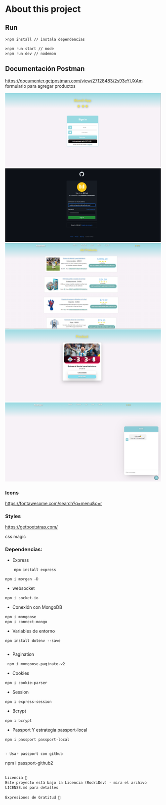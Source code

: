  # About this project

## Run

```
>npm install // instala dependencias
```

```
>npm run start // node
>npm run dev // nodemon
```

## Documentación Postman

https://documenter.getpostman.com/view/27128483/2s93eYUXAm
formulario para agregar productos


![](src/public/thumbnails/loginecommerce.png) 
![](src/public/thumbnails/autenticateecommerce.png)
![](src/public/thumbnails/productsecommerce.png)
![](src/public/thumbnails/productecommerce.png)
![](src/public/thumbnails/chatecommerce.png)


### Icons

https://fontawesome.com/search?q=menu&o=r

### Styles

https://getbootstrap.com/

css magic

### Dependencias:

- Express

```
    npm install express
```

```
npm i morgan -D
```

- websocket

```
npm i socket.io
```

- Conexión con MongoDB

```
npm i mongoose
npm i connect-mongo
```

- Variables de entorno

```
npm install dotenv --save
```



```

```

- Pagination

```
 npm i mongoose-paginate-v2
```

- Cookies

```
npm i cookie-parser
```

- Session

```
npm i express-session
```

- Bcrypt

```
npm i bcrypt
```

- Passport Y estrategia passport-local

```
npm i passport passport-local
```


```

- Usar passport con github

```
npm i passport-github2
```

Licencia 📄
Este proyecto está bajo la Licencia (RodriDev) - mira el archivo LICENSE.md para detalles

Expresiones de Gratitud 🎁

